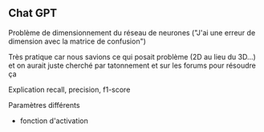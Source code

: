 ## Chat GPT

Problème de dimensionnement du réseau de neurones ("J'ai une erreur de dimension avec la matrice de confusion")

Très pratique car nous savions ce qui posait problème (2D au lieu du 3D...) et on aurait juste cherché par tatonnement et sur les forums pour résoudre ça

Explication recall, precision, f1-score

Paramètres différents 
- fonction d'activation